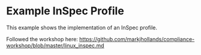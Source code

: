# Example InSpec Profile

This example shows the implementation of an InSpec profile.

Followed the workshop here: https://github.com/markjhollands/compliance-workshop/blob/master/linux_inspec.md